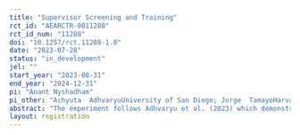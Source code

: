 ```yaml
---
title: "Supervisor Screening and Training"
rct_id: "AEARCTR-0011288"
rct_id_num: "11288"
doi: "10.1257/rct.11288-1.0"
date: "2023-07-28"
status: "in_development"
jel: ""
start_year: "2023-08-31"
end_year: "2024-12-31"
pi: "Anant Nyshadham"
pi_other: "Achyuta  AdhvaryuUniversity of San Diego; Jorge  TamayoHarvard University; Jean-François  GauthierHEC Montréal; Emir  MurathanogluUniversity of Michigan"
abstract: "The experiment follows Adhvaryu et al. (2023) which demonstrates a critical role of certain managerial dimensions in determining ﬁrm productivity, and shows that intervening to improve management practices can generate meaningful impacts. We ﬁnd that several key dimensions of managerial quality, such as attention, autonomy and locus of control are important for productivity but are not appropriately priced into market pay. Firms could substantially improve productivity at a low cost via psychometric measurement and screening of potential hires, and by providing training to improve managerial deﬁciencies. Adhvaryu et al. (2023a) follows up on this insight by evaluating a managerial training   program based on the learnings from Adhvaryu et al. (2023b) identifying which managerial skills and practices contribute most to the productivity of production lines of India’s largest garment producer, Shahi Exports. The resulting program, called Supervisors Transform Into Change Holders (STITCH), was evaluated via a randomized controlled trial across hundreds of supervisors at Shahi Exports (our partner organization). The training achieved large and persistent impacts: on average eﬃciency (produced quantity/target quantity) of lines managed by trained line supervisors increased by 7.3% during training and 5.8% over the six months after the training. The proposed study empirically tests a screening and training technology that we have developed to hire and/or promote (garment) production line supervisors based on their psychometric traits and/or managerial practices to improve ﬁrm productivity and worker wellbeing. The trial will take place in 62 garment manufacturing units in India among upper- level managers and production line supervisors overseeing more than 70,000 workers of Shahi Exports. We will randomly select roughly a quarter of the units to get the screening technology, a quarter to get the training technology, and a quarter to get both while the remaining units will serve as the control group."
layout: registration
---
```



